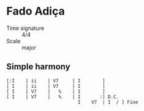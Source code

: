 # Fado Adiça

<dl>
<dt>Time signature</dt><dd>4/4</dd>
<dt>Scale</dt><dd>major</dd>
</dl>

## Simple harmony

```
[:I    | ii    | V7     | I        ]
[ I    | ii    | V7     | I        ]
[ I    | V7    |   %    | I        ]
[ I    | V7    |   %    | I       :] D.C.
                          I    V7  | I  / ] Fine
```

<!--
vim:syntax=markdown:tabstop=20
-->
